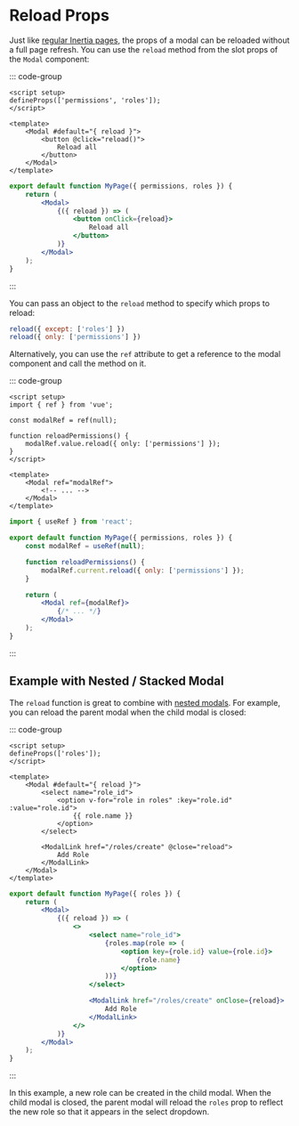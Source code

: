 # Reload Props

Just like [regular Inertia pages](https://inertiajs.com/partial-reloads), the props of a modal can be reloaded without a full page refresh. You can use the `reload` method from the slot props of the `Modal` component:

::: code-group

```vue [Vue]
<script setup>
defineProps(['permissions', 'roles']);
</script>

<template>
    <Modal #default="{ reload }">
        <button @click="reload()">
            Reload all
        </button>
    </Modal>
</template>
```

```jsx [React]
export default function MyPage({ permissions, roles }) {
    return (
        <Modal>
            {({ reload }) => (
                <button onClick={reload}>
                    Reload all
                </button>
            )}
        </Modal>
    );
}
```

:::

You can pass an object to the `reload` method to specify which props to reload:

```js
reload({ except: ['roles'] })
reload({ only: ['permissions'] })
```

Alternatively, you can use the `ref` attribute to get a reference to the modal component and call the method on it.

::: code-group

```vue [Vue]
<script setup>
import { ref } from 'vue';

const modalRef = ref(null);

function reloadPermissions() {
    modalRef.value.reload({ only: ['permissions'] });
}
</script>

<template>
    <Modal ref="modalRef">
        <!-- ... -->
    </Modal>
</template>
```

```jsx [React]
import { useRef } from 'react';

export default function MyPage({ permissions, roles }) {
    const modalRef = useRef(null);

    function reloadPermissions() {
        modalRef.current.reload({ only: ['permissions'] });
    }

    return (
        <Modal ref={modalRef}>
            {/* ... */}
        </Modal>
    );
}
```

:::

## Example with Nested / Stacked Modal

The `reload` function is great to combine with [nested modals](/nested-stacked-modals). For example, you can reload the parent modal when the child modal is closed:

::: code-group

```vue [Vue]
<script setup>
defineProps(['roles']);
</script>

<template>
    <Modal #default="{ reload }">
        <select name="role_id">
            <option v-for="role in roles" :key="role.id" :value="role.id">
                {{ role.name }}
            </option>
        </select>

        <ModalLink href="/roles/create" @close="reload">
            Add Role
        </ModalLink>
    </Modal>
</template>
```

```jsx [React]
export default function MyPage({ roles }) {
    return (
        <Modal>
            {({ reload }) => (
                <>
                    <select name="role_id">
                        {roles.map(role => (
                            <option key={role.id} value={role.id}>
                                {role.name}
                            </option>
                        ))}
                    </select>

                    <ModalLink href="/roles/create" onClose={reload}>
                        Add Role
                    </ModalLink>
                </>
            )}
        </Modal>
    );
}
```

:::

In this example, a new role can be created in the child modal. When the child modal is closed, the parent modal will reload the `roles` prop to reflect the new role so that it appears in the select dropdown.
